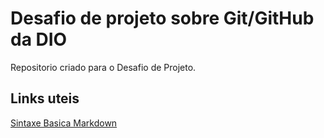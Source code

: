 #  Desafio de projeto sobre Git/GitHub da DIO
Repositorio criado para o Desafio de Projeto.

## Links uteis 
[Sintaxe Basica Markdown](https://www.markdownguide.org/basic-syntax/)
